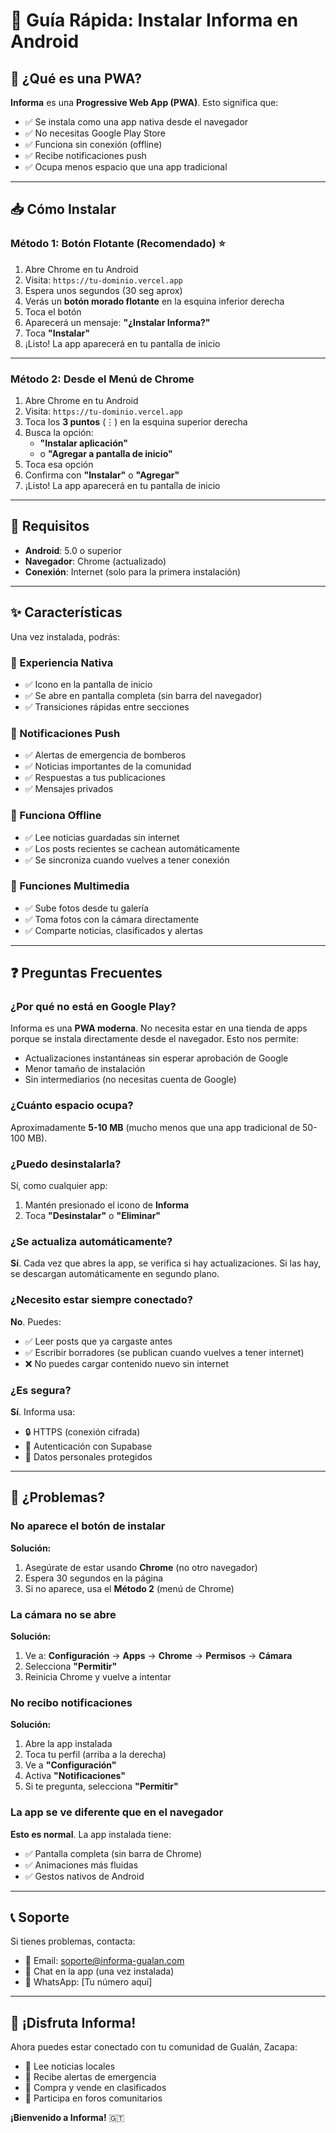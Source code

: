 # 📱 Guía Rápida: Instalar Informa en Android

## 🎯 ¿Qué es una PWA?

**Informa** es una **Progressive Web App (PWA)**. Esto significa que:
- ✅ Se instala como una app nativa desde el navegador
- ✅ No necesitas Google Play Store
- ✅ Funciona sin conexión (offline)
- ✅ Recibe notificaciones push
- ✅ Ocupa menos espacio que una app tradicional

---

## 📥 Cómo Instalar

### Método 1: Botón Flotante (Recomendado) ⭐

1. Abre Chrome en tu Android
2. Visita: `https://tu-dominio.vercel.app`
3. Espera unos segundos (30 seg aprox)
4. Verás un **botón morado flotante** en la esquina inferior derecha
5. Toca el botón
6. Aparecerá un mensaje: **"¿Instalar Informa?"**
7. Toca **"Instalar"**
8. ¡Listo! La app aparecerá en tu pantalla de inicio

---

### Método 2: Desde el Menú de Chrome

1. Abre Chrome en tu Android
2. Visita: `https://tu-dominio.vercel.app`
3. Toca los **3 puntos** (⋮) en la esquina superior derecha
4. Busca la opción:
   - **"Instalar aplicación"**
   - o **"Agregar a pantalla de inicio"**
5. Toca esa opción
6. Confirma con **"Instalar"** o **"Agregar"**
7. ¡Listo! La app aparecerá en tu pantalla de inicio

---

## 🔧 Requisitos

- **Android**: 5.0 o superior
- **Navegador**: Chrome (actualizado)
- **Conexión**: Internet (solo para la primera instalación)

---

## ✨ Características

Una vez instalada, podrás:

### 📱 Experiencia Nativa
- ✅ Icono en la pantalla de inicio
- ✅ Se abre en pantalla completa (sin barra del navegador)
- ✅ Transiciones rápidas entre secciones

### 🔔 Notificaciones Push
- ✅ Alertas de emergencia de bomberos
- ✅ Noticias importantes de la comunidad
- ✅ Respuestas a tus publicaciones
- ✅ Mensajes privados

### 📶 Funciona Offline
- ✅ Lee noticias guardadas sin internet
- ✅ Los posts recientes se cachean automáticamente
- ✅ Se sincroniza cuando vuelves a tener conexión

### 📸 Funciones Multimedia
- ✅ Sube fotos desde tu galería
- ✅ Toma fotos con la cámara directamente
- ✅ Comparte noticias, clasificados y alertas

---

## ❓ Preguntas Frecuentes

### ¿Por qué no está en Google Play?
Informa es una **PWA moderna**. No necesita estar en una tienda de apps porque se instala directamente desde el navegador. Esto nos permite:
- Actualizaciones instantáneas sin esperar aprobación de Google
- Menor tamaño de instalación
- Sin intermediarios (no necesitas cuenta de Google)

### ¿Cuánto espacio ocupa?
Aproximadamente **5-10 MB** (mucho menos que una app tradicional de 50-100 MB).

### ¿Puedo desinstalarla?
Sí, como cualquier app:
1. Mantén presionado el icono de **Informa**
2. Toca **"Desinstalar"** o **"Eliminar"**

### ¿Se actualiza automáticamente?
**Sí**. Cada vez que abres la app, se verifica si hay actualizaciones. Si las hay, se descargan automáticamente en segundo plano.

### ¿Necesito estar siempre conectado?
**No**. Puedes:
- ✅ Leer posts que ya cargaste antes
- ✅ Escribir borradores (se publican cuando vuelves a tener internet)
- ❌ No puedes cargar contenido nuevo sin internet

### ¿Es segura?
**Sí**. Informa usa:
- 🔒 HTTPS (conexión cifrada)
- 🔐 Autenticación con Supabase
- 👤 Datos personales protegidos

---

## 🐛 ¿Problemas?

### No aparece el botón de instalar
**Solución:**
1. Asegúrate de estar usando **Chrome** (no otro navegador)
2. Espera 30 segundos en la página
3. Si no aparece, usa el **Método 2** (menú de Chrome)

### La cámara no se abre
**Solución:**
1. Ve a: **Configuración** → **Apps** → **Chrome** → **Permisos** → **Cámara**
2. Selecciona **"Permitir"**
3. Reinicia Chrome y vuelve a intentar

### No recibo notificaciones
**Solución:**
1. Abre la app instalada
2. Toca tu perfil (arriba a la derecha)
3. Ve a **"Configuración"**
4. Activa **"Notificaciones"**
5. Si te pregunta, selecciona **"Permitir"**

### La app se ve diferente que en el navegador
**Esto es normal**. La app instalada tiene:
- ✅ Pantalla completa (sin barra de Chrome)
- ✅ Animaciones más fluidas
- ✅ Gestos nativos de Android

---

## 📞 Soporte

Si tienes problemas, contacta:
- 📧 Email: soporte@informa-gualan.com
- 💬 Chat en la app (una vez instalada)
- 📱 WhatsApp: [Tu número aquí]

---

## 🎉 ¡Disfruta Informa!

Ahora puedes estar conectado con tu comunidad de Gualán, Zacapa:
- 📰 Lee noticias locales
- 🚨 Recibe alertas de emergencia
- 🛒 Compra y vende en clasificados
- 💬 Participa en foros comunitarios

**¡Bienvenido a Informa!** 🇬🇹
